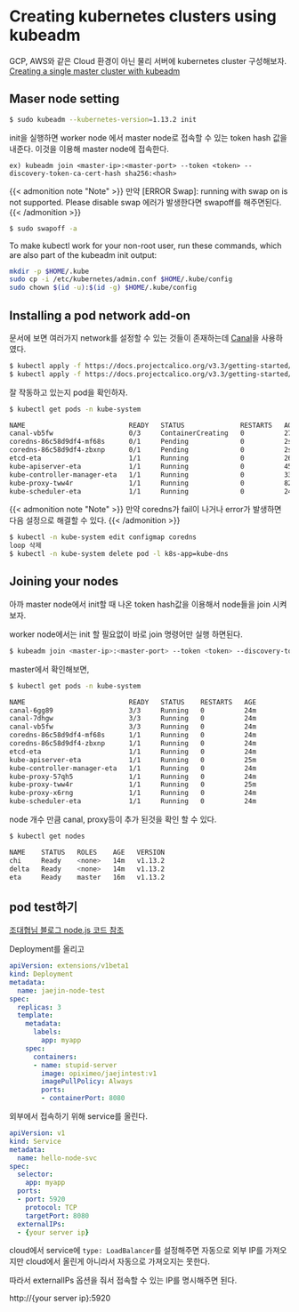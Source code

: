 # Creating kubernetes clusters using kubeadm


GCP, AWS와 같은 Cloud 환경이 아닌 물리 서버에 kubernetes cluster 구성해보자.
[Creating a single master cluster with kubeadm](https://kubernetes.io/docs/setup/independent/create-cluster-kubeadm/)

<!--more-->

## Maser node setting 

~~~bash
$ sudo kubeadm --kubernetes-version=1.13.2 init
~~~

init을 실행하면 worker node 에서 master node로 접속할 수 있는 token hash 값을 내준다. 이것을 이용해 master node에 접속한다.

`ex) kubeadm join <master-ip>:<master-port> --token <token> --discovery-token-ca-cert-hash sha256:<hash>`

{{< admonition note "Note" >}}
만약 [ERROR Swap]: running with swap on is not supported. Please disable swap 에러가 발생한다면 swapoff를 해주면된다.
{{< /admonition >}}

~~~bash
$ sudo swapoff -a
~~~

To make kubectl work for your non-root user, run these commands, which are also part of the kubeadm init output:

~~~bash
mkdir -p $HOME/.kube
sudo cp -i /etc/kubernetes/admin.conf $HOME/.kube/config
sudo chown $(id -u):$(id -g) $HOME/.kube/config
~~~

## Installing a pod network add-on

문서에 보면 여러가지 network를 설정할 수 있는 것들이 존재하는데 [Canal](https://docs.projectcalico.org/v3.5/getting-started/kubernetes/installation/flannel)을 사용하였다.
 
~~~bash
$ kubectl apply -f https://docs.projectcalico.org/v3.3/getting-started/kubernetes/installation/hosted/canal/rbac.yaml
$ kubectl apply -f https://docs.projectcalico.org/v3.3/getting-started/kubernetes/installation/hosted/canal/canal.yaml
~~~

잘 작동하고 있는지 pod을 확인하자.

~~~bash
$ kubectl get pods -n kube-system

NAME                          READY   STATUS              RESTARTS   AGE
canal-vb5fw                   0/3     ContainerCreating   0          27s
coredns-86c58d9df4-mf68s      0/1     Pending             0          2s
coredns-86c58d9df4-zbxnp      0/1     Pending             0          2s
etcd-eta                      1/1     Running             0          26s
kube-apiserver-eta            1/1     Running             0          45s
kube-controller-manager-eta   1/1     Running             0          33s
kube-proxy-tww4r              1/1     Running             0          82s
kube-scheduler-eta            1/1     Running             0          24s
~~~

{{< admonition note "Note" >}}
만약 coredns가 fail이 나거나 error가 발생하면 다음 설정으로 해결할 수 있다.
{{< /admonition >}}

~~~bash
$ kubectl -n kube-system edit configmap coredns
loop 삭제
$ kubectl -n kube-system delete pod -l k8s-app=kube-dns
~~~

## Joining your nodes

아까 master node에서 init할 때 나온 token hash값을 이용해서 node들을 join 시켜보자.

worker node에서는 init 할 필요없이 바로 join 명령어만 실행 하면된다.

~~~bash
$ kubeadm join <master-ip>:<master-port> --token <token> --discovery-token-ca-cert-hash sha256:<hash>
~~~

master에서 확인해보면,

~~~bash
$ kubectl get pods -n kube-system

NAME                          READY   STATUS    RESTARTS   AGE
canal-6gg89                   3/3     Running   0          24m
canal-7dhgw                   3/3     Running   0          24m
canal-vb5fw                   3/3     Running   0          24m
coredns-86c58d9df4-mf68s      1/1     Running   0          24m
coredns-86c58d9df4-zbxnp      1/1     Running   0          24m
etcd-eta                      1/1     Running   0          24m
kube-apiserver-eta            1/1     Running   0          25m
kube-controller-manager-eta   1/1     Running   0          24m
kube-proxy-57qh5              1/1     Running   0          24m
kube-proxy-tww4r              1/1     Running   0          25m
kube-proxy-x6rng              1/1     Running   0          24m
kube-scheduler-eta            1/1     Running   0          24m
~~~

node 개수 만큼 canal, proxy등이 추가 된것을 확인 할 수 있다.

~~~bash
$ kubectl get nodes

NAME    STATUS   ROLES    AGE   VERSION
chi     Ready    <none>   14m   v1.13.2
delta   Ready    <none>   14m   v1.13.2
eta     Ready    master   16m   v1.13.2
~~~

## pod test하기 

[조대협님 블로그 node.js 코드 참조](https://bcho.tistory.com/1261?category=731548)

Deployment를 올리고

~~~yaml
apiVersion: extensions/v1beta1
kind: Deployment
metadata:
  name: jaejin-node-test
spec:
  replicas: 3
  template:
    metadata:
      labels:
        app: myapp
    spec:
      containers:
      - name: stupid-server
        image: opiximeo/jaejintest:v1
        imagePullPolicy: Always
        ports:
        - containerPort: 8080
~~~

외부에서 접속하기 위해 service를 올린다.

~~~yaml
apiVersion: v1
kind: Service
metadata:
  name: hello-node-svc
spec:
  selector:
    app: myapp
  ports:
  - port: 5920
    protocol: TCP
    targetPort: 8080
  externalIPs:
  - {your server ip}
~~~

cloud에서 service에 `type: LoadBalancer`를 설정해주면 자동으로 외부 IP를 가져오지만 cloud에서 올린게 아니라서 자동으로 가져오지는 못한다.

따라서 externalIPs 옵션을 줘서 접속할 수 있는 IP를 명시해주면 된다.

http://{your server ip}:5920


